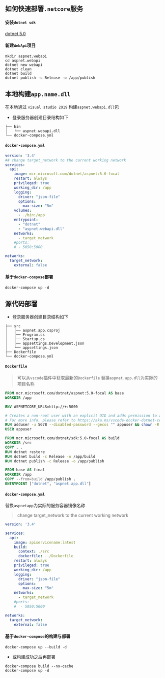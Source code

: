 ## 如何快速部署`.netcore`服务

#### 安装`dotnet sdk`
[dotnet 5.0](https://dotnet.microsoft.com/download/dotnet/5.0)


#### 新建`WebApi`项目
```shell
mkdir aspnet.webapi
cd aspnet.webapi
dotnet new webapi 
dotnet clean 
dotnet build
dotnet publish -c Release -o /app/publish
```

## 本地构建`app.name.dll`
在本地通过 `visual studio 2019` 构建`aspnet.webapi.dll`包

- 登录服务器创建目录结构如下
```
├── bin
│   └── aspnet.webapi.dll
└── docker-compose.yml
```

#### `docker-compose.yml`
```YAML
version: '3.4'
## change target_network to the current working network
services:
  api:
    image: mcr.microsoft.com/dotnet/aspnet:5.0-focal
    restart: always
    privileged: true
    working_dir: /app
    logging: 
      driver: "json-file"
      options:
        max-size: "5m"
    volumes:
      - ./bin:/app
    entrypoint: 
      - "dotnet"
      - "aspnet.webapi.dll"
    networks: 
      - target_network
    #ports:
    # - 5050:5000

networks: 
  target_network:
    external: false  
```

#### 基于`docker-compose`部署
```shell
docker-compose up -d
```

## 源代码部署
- 登录服务器创建目录结构如下
```
├── src
│   │── aspnet.app.csproj
│   │── Program.cs
│   │── Startup.cs
│   │── appsettings.Development.json
│   └── appsettings.json 
├── Dockerfile
└── docker-compose.yml
```

#### `Dockerfile`
> 可以从`vscode`插件中获取最新的`Dockerfile`
替换`aspnet.app.dll`为实际的项目名称
```Dockerfile
FROM mcr.microsoft.com/dotnet/aspnet:5.0-focal AS base
WORKDIR /app

ENV ASPNETCORE_URLS=http://+:5000

# Creates a non-root user with an explicit UID and adds permission to access the /app folder
# For more info, please refer to https://aka.ms/vscode-docker-dotnet-configure-containers
RUN adduser -u 5678 --disabled-password --gecos "" appuser && chown -R appuser /app
USER appuser

FROM mcr.microsoft.com/dotnet/sdk:5.0-focal AS build
WORKDIR /src
COPY . .
RUN dotnet restore
RUN dotnet build -c Release -o /app/build
RUN dotnet publish -c Release -o /app/publish

FROM base AS final
WORKDIR /app
COPY --from=build /app/publish .
ENTRYPOINT ["dotnet", "aspnet.app.dll"]
```

#### `docker-compose.yml`
替换`aspnetapp`为实际的服务容器镜像名称
> change target_network to the current working network
```YAML
version: '3.4'

services:
  api:
    image: apiservicename:latest
    build:
      context: ./src
      dockerfile: ../Dockerfile
    restart: always
    privileged: true
    working_dir: /app
    logging: 
      driver: "json-file"
      options:
        max-size: "5m"
    networks: 
      - target_network
    #ports:
    #  - 5050:5000

networks: 
  target_network:
    external: false
```

#### 基于`docker-compose`的构建与部署
```shell
docker-compose up --build -d
```

- 或构建成功之后再部署
```shell
docker-compose build --no-cache
docker-compose up -d
```
